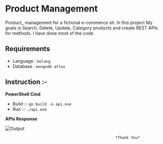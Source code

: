 # Product Management

Product_ management for a fictional e-commerce sit. In this project My goals  is Search, Delete, Update, Category products and create REST APIs for methods. I have done most of the code.
## Requirements 
  - Language : `Golang`
  - Database : `mongodb atlas`
## Instruction :-
 **PowerShell Cmd**
  - Build :- `go build -o api.exe`
  - Run :- `./api.exe `  

 **APIs Response**

   ![Output](https://github.com/mugdo/CG/blob/master/new1012.PNG)



                                                                  
                                                                  
                                                         
                                                         
                                                         
                                                         
                                                         
                                                         
                                                         
                                                     
                                                     
                                                     
                                                     
                                                     
                                                     *Thank You*

